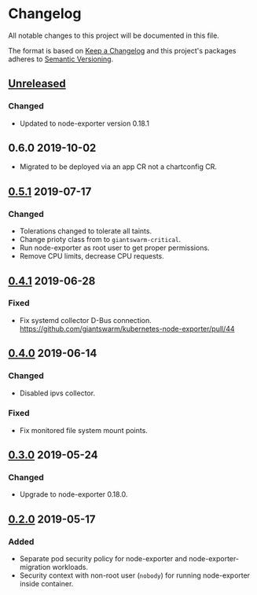 # Changelog

All notable changes to this project will be documented in this file.

The format is based on [Keep a Changelog](http://keepachangelog.com/en/1.0.0/)
and this project's packages adheres to [Semantic Versioning](http://semver.org/spec/v2.0.0.html).

## [Unreleased]

### Changed

- Updated to node-exporter version 0.18.1

## 0.6.0 2019-10-02

- Migrated to be deployed via an app CR not a chartconfig CR.

## [0.5.1] 2019-07-17

### Changed

- Tolerations changed to tolerate all taints.
- Change prioty class from to `giantswarm-critical`.
- Run node-exporter as root user to get proper permissions.
- Remove CPU limits, decrease CPU requests.

## [0.4.1] 2019-06-28

### Fixed

- Fix systemd collector D-Bus connection. https://github.com/giantswarm/kubernetes-node-exporter/pull/44

## [0.4.0] 2019-06-14

### Changed

- Disabled ipvs collector.

### Fixed

- Fix monitored file system mount points.

## [0.3.0] 2019-05-24

### Changed

- Upgrade to node-exporter 0.18.0.

## [0.2.0] 2019-05-17

### Added

- Separate pod security policy for node-exporter and node-exporter-migration workloads.
- Security context with non-root user (`nobody`) for running node-exporter inside container.

[Unreleased]: https://github.com/giantswarm/kubernetes-node-exporter/compare/v0.5.1...HEAD
[0.5.1]: https://github.com/giantswarm/kubernetes-node-exporter/compare/v0.4.1...v0.5.1
[0.4.1]: https://github.com/giantswarm/kubernetes-node-exporter/compare/v0.4.0...v0.4.1
[0.4.0]: https://github.com/giantswarm/kubernetes-node-exporter/compare/v0.3.0...v0.4.0
[0.3.0]: https://github.com/giantswarm/kubernetes-node-exporter/compare/v0.2.0...v0.3.0
[0.2.0]: https://github.com/giantswarm/kubernetes-node-exporter/releases/tag/v0.2.0
